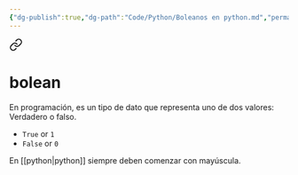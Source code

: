 ```yaml
---
{"dg-publish":true,"dg-path":"Code/Python/Boleanos en python.md","permalink":"/code/python/boleanos-en-python/","created":"2024-06-10T17:40","updated":"2024-06-10T17:40"}
---
```



<div class="transclusion internal-embed is-loaded"><a class="markdown-embed-link" href="/code/boleanos/" aria-label="Open link"><svg xmlns="http://www.w3.org/2000/svg" width="24" height="24" viewBox="0 0 24 24" fill="none" stroke="currentColor" stroke-width="2" stroke-linecap="round" stroke-linejoin="round" class="svg-icon lucide-link"><path d="M10 13a5 5 0 0 0 7.54.54l3-3a5 5 0 0 0-7.07-7.07l-1.72 1.71"></path><path d="M14 11a5 5 0 0 0-7.54-.54l-3 3a5 5 0 0 0 7.07 7.07l1.71-1.71"></path></svg></a><div class="markdown-embed">

<div class="markdown-embed-title">

# bolean

</div>



En programación, es un tipo de dato que representa uno de dos valores: Verdadero o falso.
- `True` or `1`
- `False` or `0`

</div></div>

En [[python\|python]] siempre deben comenzar con mayúscula.